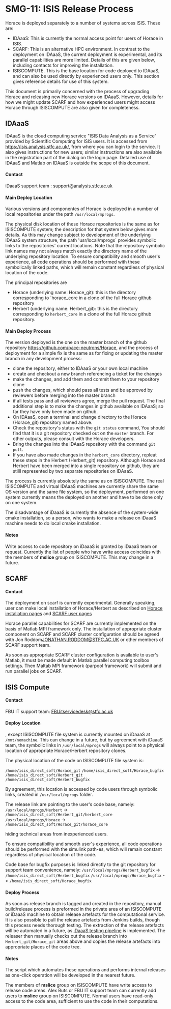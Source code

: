 # SMG-11: ISIS Release Process

Horace is deployed separately to a number of systems across ISIS. These are:

- IDAaaS: This is currently the normal access point for users of Horace in ISIS.
- SCARF: This is an alternative HPC environment. In contrast to the deployment on IDAaaS, the current deployment is experimental, and its parallel capabilities are more limited. 
Details of this are given below, including contacts for improving the installation.
- ISISCOMPUTE. This is the base location for code deployed to IDAaaS, and can also be used directly by experienced users only. This section gives reference details
for use of this system. 

This document is primarily concerned with the process of upgrading Horace and releasing new Horace versions on IDAaaS. However, details for how we might update SCARF 
and how experienced users might access Horace through ISISCOMPUTE are also given for completeness.

## IDAaaS

IDAaaS is the cloud computing service "ISIS Data Analysis as a Service" provided by Scientific Computing for ISIS users.
It is accessed from https://isis.analysis.stfc.ac.uk/, from where you can login to the service. It also gives instructions for new users; similar instructions are also available in the
registration part of the dialog on the login page. Detailed use of IDAaaS and Matlab on IDAaaS is outside the scope of this document.

#### Contact

iDaaaS support team : support@analysis.stfc.ac.uk

#### Main Deploy Location

Various versions and componentes of Horace is deployed in a number of local repositories under the path `/usr/local/mprogs`.

The physical disk location of these Horace repositories is the same as for ISISCOMPUTE system; the description for that system below gives more details.
As this may change subject to development of the underlying IDAaaS system structure, the path 'usr/local/mprogs` provides symbolic links to the repositories' current locations.
Note that the repository symbolic link names may not always match exactly the directory name of the underlying repository location.
To ensure compatibility and smooth user's experience, all code operations should be performed with these symbolically linked paths, which will remain constant regardless of physical location of the code.

The principal repositories are
- Horace (underlying name: Horace_git): this is the directory corresponding to `horace_core in a clone of the full Horace github repository
- Herbert (underlying name: Herbert_git): this is the directory corresponding to `herbert_core` in a clone of the full Horace github repository.

#### Main Deploy Process

The version deployed is the one on the master branch of the github repository https://github.com/pace-neutrons/Horace, and the process of deployment for a simple fix is the same as for
fixing or updating the master branch in any development process:
- clone the repository, either to IDAaaS or your own local machine
- create and checkout a new branch referencing a ticket for the changes
- make the changes, and add them and commit them to your repository clone
- push the changes, which should pass all tests and be approved by reviewers before merging into the master branch
- if all tests pass and all reviewers agree, merge the pull request.
The final additional step is to make the changes in github available on IDAaaS; so far they have only been made on github.
- On IDAaaS, open a terminal and change directory to the Horace (Horace_git) repository named above.
- Check the repository's status with the `git status` command, You should find that it is a git repository checked out on the `master` branch. 
For other outputs, please consult with the Horace developers.
- Bring the changes into the IDAaaS repository with the command `git pull`.
- If you have also made changes in the `herbert_core` directory, repleat these steps in the Herbert (Herbert_git) repository. 
Although Horace and Herbert have been merged into a single repository on github, they are stilll represented by two separate repositories on IDAaaS.


The process is currently absolutely the same as on ISISCOMPUTE. The real ISISCOMPUTE and virtual IDAaaS machines are currently share the same OS version and the same file system, so the deployment, performed on one system currently means the deployed on another and have to be done only on one system. 

The disadvantage of iDaaaS is currently the absence of the system-wide cmake installation, so a person, who wants to make a release on iDaaaS machine needs to do local cmake installation.

#### Notes

Write access to code repository on iDaaaS is granted by iDaaaS team on request. Currently the list of people who have write access coincides with the members of **mslice** group on ISISCOMPUTE. This may change in a future. 



## SCARF

#### Contact

The deployment on scarf is currently experimental. Generally speaking, user can make local installation of Horace/Herbert as described on [Horace installation pages](http://horace.isis.rl.ac.uk/Download_and_setup) and [SCARF user pages](https://www.scarf.rl.ac.uk/)

Horace parallel capabilities for SCARF are currently implemented on the basis of Matlab MPI framework only. The installation of appropriate cluster component on SCARF and SCARF cluster configuration should be agreed with Jon Roddom<JONATHAN.RODDOM@STFC.AC.UK> or other members of SCARF support team. 

As soon as appropriate SCARF cluster configuration is available to user's Matlab, it must be made default in Matlab parallel computing toolbox settings. Then Maltab MPI framework (parpool framework) will submit and run parallel jobs on SCARF.

## ISIS Compute

#### Contact

FBU IT support team: FBUitservicedesk@stfc.ac.uk 


#### Deploy Location

, except ISISCOMPUTE file system is currently mounted on iDaaaS at `/mnt/nomachine`. This can change in a future, but by agreement with iDaaaS team, 
the symbolic links in `/usr/local/mprogs` will always point to a physical location of appropriate Horace/Herbert repository clones. 

The physical location of the code on ISISCOMPUTE file system is:

`/home/isis_direct_soft/Horace_git`
`/home/isis_direct_soft/Horace_bugfix`
`/home/isis_direct_soft/Herbert_git`
`/home/isis_direct_soft/Herbert_bugfix`

By agreement, this location is accessed by code users through symbolic links, created in `/usr/local/mprogs` folder.

The release link are pointing to the user's code base, namely:
`/usr/local/mprogs/Herbert` -> `/home/isis_direct_soft/Herbert_git/herbert_core`
`/usr/local/mprogs/Horace` -> `/home/isis_direct_soft/Horace_git/horace_core`

hiding technical areas from inexperienced users.

To ensure compatibility and smooth user's experience, all code operations should be performed with the simulink path-es, which will remain constant regardless of physical location of the code.


Code base for bugfix purposes is linked directly to the git repository for support team convenience, namely:
`/usr/local/mprogs/Herbert_bugfix` -> `/home/isis_direct_soft/Herbert_bugfix`
`/usr/local/mprogs/Horace_bugfix` -> `/home/isis_direct_soft/Horace_bugfix`

#### Deploy Process

As soon as release branch is tagged and created in the repository, manual build/release process is preformed in the private area of an ISISCOMPUTE or iDaaaS machine to obtain release artefacts for the computational service. It is also possible to pull the release artefacts from Jenkins builds, though this process needs thorough testing. 
The extraction of the release artefacts will be automated in a future, as [iDaaaS testing pipeline](https://github.com/pace-neutrons/Horace/issues/271) is implemented. The releaser then manually checks out the release branch into `Herbert_git/Horace_git` areas above and copies the release artefacts into appropriate places of the code tree.

#### Notes

The script which automates these operations and performs internal releases as one-click operation will be developed in the nearest future.

The members of **mslice** group on ISISCOMPUTE have write access to release code areas. Alex Buts or FBU IT support team can currently add users to **mslice** group on ISISCOMPUTE. Normal users have read-only access to the code area, sufficient to use the code in their computations.


